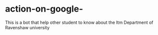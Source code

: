 # action-on-google-
This is a bot that help other student to know about the Itm Department of Ravenshaw university
